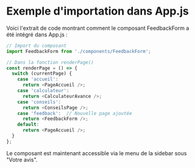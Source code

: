 # Exemple d'importation dans App.js

Voici l'extrait de code montrant comment le composant FeedbackForm a été intégré dans App.js :

```javascript
// Import du composant
import FeedbackForm from './components/FeedbackForm';

// Dans la fonction renderPage()
const renderPage = () => {
  switch (currentPage) {
    case 'accueil':
      return <PageAccueil />;
    case 'calculateur':
      return <CalculateurAvance />;
    case 'conseils':
      return <ConseilsPage />;
    case 'feedback':  // Nouvelle page ajoutée
      return <FeedbackForm />;
    default:
      return <PageAccueil />;
  }
};
```

Le composant est maintenant accessible via le menu de la sidebar sous "Votre avis".
